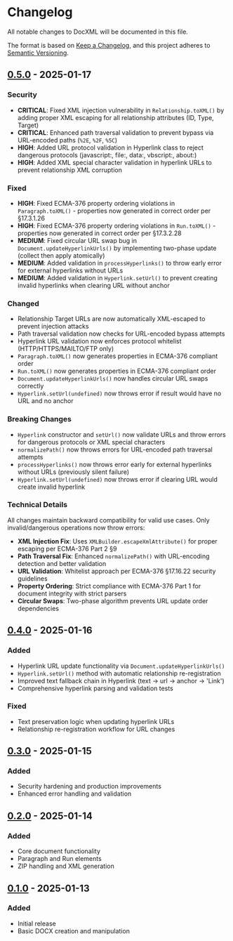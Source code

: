 # Changelog

All notable changes to DocXML will be documented in this file.

The format is based on [Keep a Changelog](https://keepachangelog.com/en/1.0.0/),
and this project adheres to [Semantic Versioning](https://semver.org/spec/v2.0.0.html).

## [0.5.0] - 2025-01-17

### Security

- **CRITICAL**: Fixed XML injection vulnerability in `Relationship.toXML()` by adding proper XML escaping for all relationship attributes (ID, Type, Target)
- **CRITICAL**: Enhanced path traversal validation to prevent bypass via URL-encoded paths (`%2E`, `%2F`, `%5C`)
- **HIGH**: Added URL protocol validation in Hyperlink class to reject dangerous protocols (javascript:, file:, data:, vbscript:, about:)
- **HIGH**: Added XML special character validation in hyperlink URLs to prevent relationship XML corruption

### Fixed

- **HIGH**: Fixed ECMA-376 property ordering violations in `Paragraph.toXML()` - properties now generated in correct order per §17.3.1.26
- **HIGH**: Fixed ECMA-376 property ordering violations in `Run.toXML()` - properties now generated in correct order per §17.3.2.28
- **MEDIUM**: Fixed circular URL swap bug in `Document.updateHyperlinkUrls()` by implementing two-phase update (collect then apply atomically)
- **MEDIUM**: Added validation in `processHyperlinks()` to throw early error for external hyperlinks without URLs
- **MEDIUM**: Added validation in `Hyperlink.setUrl()` to prevent creating invalid hyperlinks when clearing URL without anchor

### Changed

- Relationship Target URLs are now automatically XML-escaped to prevent injection attacks
- Path traversal validation now checks for URL-encoded bypass attempts
- Hyperlink URL validation now enforces protocol whitelist (HTTP/HTTPS/MAILTO/FTP only)
- `Paragraph.toXML()` now generates properties in ECMA-376 compliant order
- `Run.toXML()` now generates properties in ECMA-376 compliant order
- `Document.updateHyperlinkUrls()` now handles circular URL swaps correctly
- `Hyperlink.setUrl(undefined)` now throws error if result would have no URL and no anchor

### Breaking Changes

- `Hyperlink` constructor and `setUrl()` now validate URLs and throw errors for dangerous protocols or XML special characters
- `normalizePath()` now throws errors for URL-encoded path traversal attempts
- `processHyperlinks()` now throws error early for external hyperlinks without URLs (previously silent failure)
- `Hyperlink.setUrl(undefined)` now throws error if clearing URL would create invalid hyperlink

### Technical Details

All changes maintain backward compatibility for valid use cases. Only invalid/dangerous operations now throw errors:

- **XML Injection Fix**: Uses `XMLBuilder.escapeXmlAttribute()` for proper escaping per ECMA-376 Part 2 §9
- **Path Traversal Fix**: Enhanced `normalizePath()` with URL-encoding detection and better validation
- **URL Validation**: Whitelist approach per ECMA-376 §17.16.22 security guidelines
- **Property Ordering**: Strict compliance with ECMA-376 Part 1 for document integrity with strict parsers
- **Circular Swaps**: Two-phase algorithm prevents URL update order dependencies

## [0.4.0] - 2025-01-16

### Added

- Hyperlink URL update functionality via `Document.updateHyperlinkUrls()`
- `Hyperlink.setUrl()` method with automatic relationship re-registration
- Improved text fallback chain in Hyperlink (text → url → anchor → 'Link')
- Comprehensive hyperlink parsing and validation tests

### Fixed

- Text preservation logic when updating hyperlink URLs
- Relationship re-registration workflow for URL changes

## [0.3.0] - 2025-01-15

### Added

- Security hardening and production improvements
- Enhanced error handling and validation

## [0.2.0] - 2025-01-14

### Added

- Core document functionality
- Paragraph and Run elements
- ZIP handling and XML generation

## [0.1.0] - 2025-01-13

### Added

- Initial release
- Basic DOCX creation and manipulation

[0.5.0]: https://github.com/ItMeDiaTech/docXMLater/compare/v0.4.0...v0.5.0
[0.4.0]: https://github.com/ItMeDiaTech/docXMLater/compare/v0.3.0...v0.4.0
[0.3.0]: https://github.com/ItMeDiaTech/docXMLater/compare/v0.2.0...v0.3.0
[0.2.0]: https://github.com/ItMeDiaTech/docXMLater/compare/v0.1.0...v0.2.0
[0.1.0]: https://github.com/ItMeDiaTech/docXMLater/releases/tag/v0.1.0
